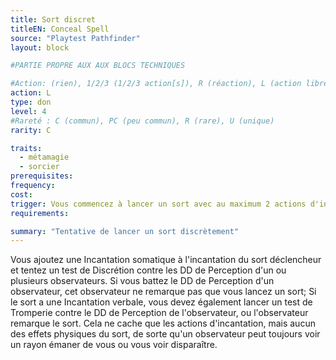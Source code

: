 ```yaml
---
title: Sort discret
titleEN: Conceal Spell
source: "Playtest Pathfinder"
layout: block

#PARTIE PROPRE AUX AUX BLOCS TECHNIQUES

#Action: (rien), 1/2/3 (1/2/3 action[s]), R (réaction), L (action libre)
action: L
type: don
level: 4
#Rareté : C (commun), PC (peu commun), R (rare), U (unique)
rarity: C

traits:
  - métamagie
  - sorcier
prerequisites:
frequency: 
cost:
trigger: Vous commencez à lancer un sort avec au maximum 2 actions d'incantation.
requirements: 

summary: "Tentative de lancer un sort discrètement"
---
```


Vous ajoutez une Incantation somatique à l'incantation du sort déclencheur et tentez un test de Discrétion contre les DD de Perception d'un ou plusieurs observateurs. Si vous battez le DD de Perception d'un observateur, cet observateur ne remarque pas que vous lancez un sort; Si le sort a une Incantation verbale, vous devez également lancer un test de Tromperie contre le DD de Perception de l'observateur, ou l'observateur remarque le sort. Cela ne cache que les actions d'incantation, mais aucun des effets physiques du sort, de sorte qu'un observateur peut toujours voir un rayon émaner de vous ou vous voir disparaître.